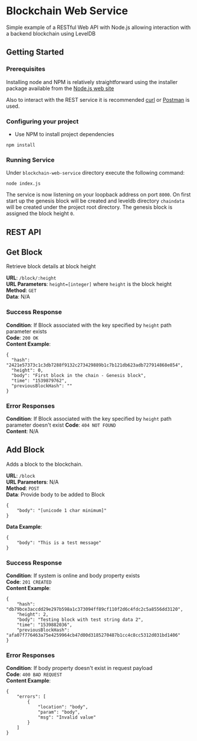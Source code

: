 # Blockchain Web Service

Simple example of a RESTful Web API with Node.js allowing interaction with a backend blockchain using LevelDB

## Getting Started

### Prerequisites

Installing node and NPM is relatively straightforward using the installer package available from the [Node.js web site](https://nodejs.org/en/]) 

Also to interact with the REST service it is recommended [curl](https://github.com/curl/curl) or [Postman](https://www.getpostman.com/) is used. 

### Configuring your project

- Use NPM to install project dependencies

```
npm install
```

### Running Service

Under `blockchain-web-service` directory execute the following command:

```
node index.js
```

The service is now listening on your loopback address on port `8000`.  On first start up the genesis block will be created and leveldb directory `chaindata` will be created under the project root directory.  The genesis block is assigned the block height `0`.  

 

## REST API

## Get Block

Retrieve block details at block height

**URL**: `/block/:height`  
**URL Parameters**: `height=[integer]` where `height` is the block height  
**Method**: `GET`  
**Data**:  N/A

### Success Response

**Condition**: If Block associated with the key specified by `height` path parameter exists  
**Code**: `200 OK`  
**Content Example**: 

```
{
  "hash": "2421e57373c1c3db7288f9132c273429889b1c7b121db623adb727914868e854",
  "height": 0,
  "body": "First block in the chain - Genesis block",
  "time": "1539879762",
  "previousBlockHash": ""
}
```

### Error Responses

**Condition**: If Block associated with the key specified by `height` path parameter doesn't exist 
**Code**: `404 NOT FOUND`  
**Content**: N/A

## Add Block

Adds a block to the blockchain.

**URL**: `/block`  
**URL Parameters**: N/A  
**Method**: `POST`  
**Data**:  Provide body to be added to Block  

```
{
	"body": "[unicode 1 char minimum]"
}
```  
**Data Example**:  
   
```
{
	"body": "This is a test message"
}
```
### Success Response

**Condition**: If system is online and body property exists  
**Code**: `201 CREATED`  
**Content Example**:  

```
{
    "hash": "db79bce3accdd29e297b598a1c373094ff89cf110f2d6c4fdc2c5a8556dd3120",
    "height": 2,
    "body": "Testing block with test string data 2",
    "time": "1539882036",
    "previousBlockHash": "afa07f776463a75e4259964cb47d00d3185270487b1cc4c8cc5312d031bd1406"
}
```

### Error Responses

**Condition**: If body property doesn't exist in request payload  
**Code**: `400 BAD REQUEST`  
**Content Example**: 
    
```
{
    "errors": [
        {
            "location": "body",
            "param": "body",
            "msg": "Invalid value"
        }
    ]
}
```
